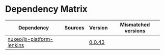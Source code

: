 # Dependency Matrix

Dependency | Sources | Version | Mismatched versions
---------- | ------- | ------- | -------------------
[nuxeo/jx-platform-jenkins](https://github.com/nuxeo/jx-platform-jenkins) |  | [0.0.43](https://github.com/nuxeo/jx-platform-jenkins/releases/tag/v0.0.43) | 
